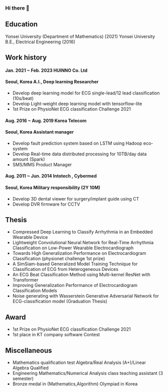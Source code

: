 ### Hi there 👋
## Education

Yonsei University (Department of Mathematics) (2021)
Yonsei University B.E., Electrical Engineering (2016)


## Work history

#### Jan. 2021 ~  Feb. 2023      HUINNO Co. Ltd
#### Seoul, Korea  A.I., Deep learning Researcher
- Develop deep learning model for ECG single-lead/12 lead classification (10s/beat)
- Develop Light-weight deep learning model with tensorflow-lite
- 1st Prize on PhysioNet ECG classification Challenge 2021


#### Aug. 2016 ~  Aug. 2019      Korea Telecom
#### Seoul, Korea  Assistant manager
- Develop fault prediction system based on LSTM using Hadoop eco-system
- Develop Real-time data distributed processing for 10TB/day data amount (Spark)
- SMS/MMS Product Manager



#### Aug. 2011 ~  Jun. 2014      Intotech , Cybermed
#### Seoul, Korea  Military responsibility (2Y 10M)
- Develop 3D dental viewer for surgery/implant guide using CT
- Develop DVR firmware for CCTV



## Thesis
- Compressed Deep Learning to Classify Arrhythmia in an Embedded Wearable Device
- Lightweight Convolutional Neural Network for Real-Time Arrhythmia Classification on Low-Power Wearable
Electrocardiograph
- Towards High Generalization Performance on Electrocardiogram Classification (physionet challenge 1st prize)
- A SimSiam-based Generalized Model Training Technique for Classification of ECG from Heterogeneous Devices
- An ECG Beat Classification Method using Multi-kernel ResNet with Transformer
- Improving Generalization Performance of Electrocardiogram Classification Models
- Noise generating with Wasserstein Generative Adversarial Network for ECG-classification model (Graduation Thesis)


## Award
- 1st Prize on PhysioNet ECG classification Challenge 2021
- 1st place in KT company software Contest

## Miscellaneous
- Mathematics qualification test Algebra/Real Analysis (A+)/Linear Algebra Qualified
- Engineering Mathematics/Numerical Analysis class teaching assistant (3 semester)
- Bronze medal in (Mathematics,Algorithm) Olympiad in Korea
<!--
**Sangil55/sangil55** is a ✨ _special_ ✨ repository because its `README.md` (this file) appears on your GitHub profile.

Here are some ideas to get you started:

- 🔭 I’m currently working on ...
- 🌱 I’m currently learning ...
- 👯 I’m looking to collaborate on ...
- 🤔 I’m looking for help with ...
- 💬 Ask me about ...
- 📫 How to reach me: ...
- 😄 Pronouns: ...
- ⚡ Fun fact: ...
-->
